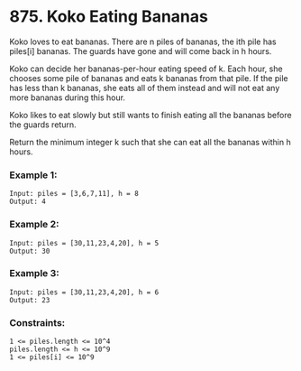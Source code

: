 # 875. Koko Eating Bananas

Koko loves to eat bananas. There are n piles of bananas, the ith pile has piles[i] bananas. The guards have gone and will come back in h hours.

Koko can decide her bananas-per-hour eating speed of k. Each hour, she chooses some pile of bananas and eats k bananas from that pile. If the pile has less than k bananas, she eats all of them instead and will not eat any more bananas during this hour.

Koko likes to eat slowly but still wants to finish eating all the bananas before the guards return.

Return the minimum integer k such that she can eat all the bananas within h hours.

 

### Example 1:
```
Input: piles = [3,6,7,11], h = 8
Output: 4
```
### Example 2:
```
Input: piles = [30,11,23,4,20], h = 5
Output: 30
```
### Example 3:
```
Input: piles = [30,11,23,4,20], h = 6
Output: 23
```
 

### Constraints:
```
1 <= piles.length <= 10^4
piles.length <= h <= 10^9
1 <= piles[i] <= 10^9
```
